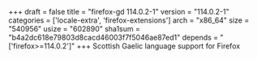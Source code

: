 +++
draft = false
title = "firefox-gd 114.0.2-1"
version = "114.0.2-1"
categories = ['locale-extra', 'firefox-extensions']
arch = "x86_64"
size = "540956"
usize = "602890"
sha1sum = "b4a2dc618e79803d8cacd46003f7f5046ae87ed1"
depends = "['firefox>=114.0.2']"
+++
Scottish Gaelic language support for Firefox